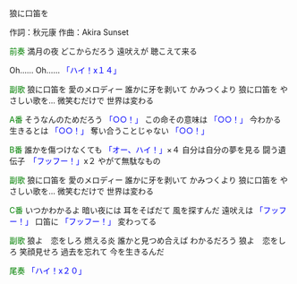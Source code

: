 狼に口笛を

作詞：秋元康
作曲：Akira Sunset

<font color=green>前奏</font>
満月の夜
どこからだろう
遠吠えが
聴こえて来る

Oh……
Oh……
<font color=blue>「ハイ！x１４」</font> 

<font color=green>副歌</font>
狼に口笛を
愛のメロディー
誰かに牙を剥いて
かみつくより
狼に口笛を
やさしい歌を…
微笑むだけで
世界は変わる

<font color=green>A番</font>
そうなんのためだろう <font color=blue>「○○！」</font> 
この命その意味は <font color=blue>「○○！」</font> 
今わかる　生きるとは <font color=blue>「○○！」</font> 
奪い合うことじゃない <font color=blue>「○○！」</font> 

<font color=green>B番</font>
誰かを傷つけなくても <font color=blue>「オー、ハイ！」</font>×４ 
自分は自分の夢を見る
闘う遺伝子　<font color=blue>「フッフー！」</font>x２
やがて無駄なもの

<font color=green>副歌</font>
狼に口笛を
愛のメロディー
誰かに牙を剥いて
かみつくより
狼に口笛を
やさしい歌を…
微笑むだけで
世界は変わる

<font color=green>C番</font>
いつかわかるよ
暗い夜には
耳をそばだて
風を探すんだ
遠吠えは <font color=blue>「フッフー！」</font> 
口笛に <font color=blue>「フッフー！」</font> 
変わってる

<font color=green>副歌</font>
狼よ　恋をしろ
燃える炎
誰かと見つめ合えば
わかるだろう
狼よ　恋をしろ
笑顔見せろ
過去を忘れて
今を生きるんだ

<font color=green>尾奏</font>
<font color=blue>「ハイ！x２０」</font> 
